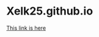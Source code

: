 # Xelk25.github.io
<html>
  <head>
  </head>
  <body>
<a href="camera.html">This link is here</a>
  </body>
</html>
